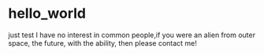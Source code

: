 # hello_world
just test
I have no interest in common people,if you were an alien from outer space, the future, with the ability, then please contact me!
